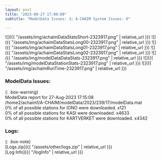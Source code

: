 ```yaml
---
layout: post
title: "2023-08-27 17:00:00"
subtitle: "ModelData Issues: 3; A-CHAIM System Issues: 0"

---
```


![]({{ "/assets/img/achaimDataStatsShort-2323917.png" | relative_url }})
![]({{ "/assets/img/achaimDataStatsLong00-2323917.png" | relative_url }})
![]({{ "/assets/img/achaimDataStatsLong01-2323917.png" | relative_url }})
![]({{ "/assets/img/achaimDataStatsLong02-2323917.png" | relative_url }})
![]({{ "/assets/img/modelDataDataStats-2323917.png" | relative_url }})
![]({{ "/assets/img/modelDataStationStats-2323917.png" | relative_url }})
![]({{ "/assets/img/achaimRunTime-2323917.png" | relative_url }})


### ModelData Issues:  
  
{: .box-warning}  
 ModelData report for 27-Aug-2023 17:15:08   
 /home2/achaim1/A-CHAIM/modelData/2023/239/17/modelData.mat   
 0% of all possible stations for IONO were downloaded. x121   
 0% of all possible stations for KASI were downloaded. x4633   
 0% of all possible stations for KARTVERKET were downloaded. x4342   
  


### Logs:  
  
{: .box-note}  
[Logs.zip]({{ "/assets/other/logs.zip" | relative_url }})  
[Log Info]({{ "/logInfo" | relative_url }})  
